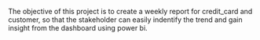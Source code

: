 The objective of this project is to create a weekly report for credit_card and customer, so that the stakeholder can easily indentify the trend and gain insight from the dashboard using power bi.
